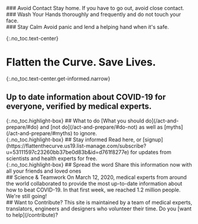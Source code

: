 <div markdown="1" class="row col-3 do-these">
<div markdown="1">
### Avoid Contact
Stay home. If you have to go out, avoid close contact.
</div>
<div markdown="1">
### Wash Your Hands
thoroughly and frequently and do not touch your face.
</div>
<div markdown="1">
### Stay Calm
Avoid panic and lend a helping hand when it's safe.
</div>
</div>


{:.no_toc.text-center}
# Flatten the Curve. Save Lives.

{:.no_toc.text-center.get-informed.narrow}
## Up to date information about COVID-19 for everyone, verified by medical experts.


<div class="row col-3 ctas push-up-2">
<div markdown="1" class="mission">
{:.no_toc.highlight-box}
## What to do
[What you should do](/act-and-prepare/#do) and [not do](/act-and-prepare/#do-not) as well as [myths](/act-and-prepare/#myths) to ignore.
</div>
<div markdown="1" class="mission">
{:.no_toc.highlight-box}
## Stay informed
Read here, or [signup](https://flattenthecurve.us19.list-manage.com/subscribe?u=53111597c23260bb37be0d83b&id=d761f8277e) for updates from scientists and health experts for free.
</div>
<div markdown="1" class="mission">
{:.no_toc.highlight-box}
## Spread the word
Share this information now with all your friends and loved ones
</div>
</div>

<div class="row col-2 push-up-1">
<div markdown="1">
## Science & Teamwork
On March 12, 2020, medical experts from around the world collaborated to provide the most up-to-date information about how to beat COVID-19. In that first week, we reached 1.2 million people. We're still going! 
</div>
<div markdown="1">
## Want to Contribute?
This site is maintained by a team of medical experts, translators, engineers and designers who volunteer their time. Do you [want to help](/contribute)?
</div>

</div>
